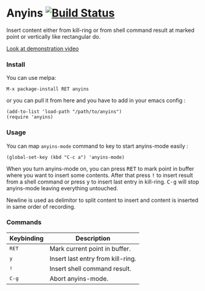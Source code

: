 # Anyins [![Build Status](https://travis-ci.org/antham/anyins.png?branch=master)](https://travis-ci.org/antham/anyins)

Insert content either from kill-ring or from shell command result at marked point or vertically like rectangular do.

[Look at demonstration video](http://www.dailymotion.com/video/x18qqzc_anyins-emacs-plugin_tech)

### Install

You can use melpa:

    M-x package-install RET anyins

or you can pull it from here and you have to add in your emacs config :

```elisp
(add-to-list 'load-path "/path/to/anyins")
(require 'anyins)
```

### Usage

You can map `anyins-mode` command to key to start anyins-mode easily :

```elisp
(global-set-key (kbd "C-c a") 'anyins-mode)
```

When you turn anyins-mode on, you can press <kbd>RET</kbd> to mark point in buffer where you want to insert some contents. After that press <kbd>!</kbd> to insert result from a shell command or press <kbd>y</kbd> to insert last entry in kill-ring. <kbd>C-g</kbd> will stop anyins-mode leaving everything untouched.

Newline is used as delimitor to split content to insert and content is inserted in same order of recording.

### Commands

Keybinding         | Description
-------------------|------------------------------------------------------------
<kbd>RET</kbd>     | Mark current point in buffer.
<kbd>y</kbd>       | Insert last entry from kill-ring.
<kbd>!</kbd>       | Insert shell command result.
<kbd>C-g</kbd>     | Abort anyins-mode.
